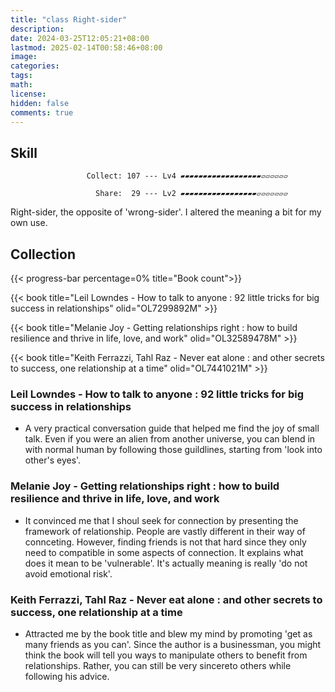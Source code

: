```yaml
---
title: "class Right-sider"
description: 
date: 2024-03-25T12:05:21+08:00
lastmod: 2025-02-14T00:58:46+08:00
image: 
categories: 
tags: 
math: 
license: 
hidden: false
comments: true
---
```

## Skill

                     Collect: 107 --- Lv4 ▰▰▰▰▰▰▰▰▰▰▰▰▰▰▰▰▰▰▱▱▱▱▱▱

                       Share:  29 --- Lv2 ▰▰▰▰▰▰▰▰▰▰▰▰▰▰▰▰▰▱▱▱▱▱▱▱

Right-sider, the opposite of 'wrong-sider'. I altered the meaning a bit for my own use.

## Collection
{{< progress-bar percentage=0% title="Book count">}}

{{< book title="Leil Lowndes - How to talk to anyone : 92 little tricks for big success in relationships" olid="OL7299892M" >}}

{{< book title="Melanie Joy - Getting relationships right : how to build resilience and thrive in life, love, and work" olid="OL32589478M" >}}

{{< book title="Keith Ferrazzi, Tahl Raz - Never eat alone : and other secrets to success, one relationship at a time" olid="OL7441021M" >}}
### Leil Lowndes - How to talk to anyone : 92 little tricks for big success in relationships
- A very practical conversation guide that helped me find the joy of small talk. Even if you were an alien from another universe, you can blend in with normal human by following those guildlines, starting from 'look into other's eyes'.

### Melanie Joy - Getting relationships right : how to build resilience and thrive in life, love, and work
- It convinced me that I shoul seek for connection by presenting the framework of relationship. People are vastly different in their way of connceting. However, finding friends is not that hard since they only need to compatible in some aspects of connection. It explains what does it mean to be 'vulnerable'. It's actually meaning is really 'do not avoid emotional risk'.

### Keith Ferrazzi, Tahl Raz - Never eat alone : and other secrets to success, one relationship at a time
- Attracted me by the book title and blew my mind by promoting 'get as many friends as you can'. Since the author is a businessman, you might think the book will tell you ways to manipulate others to benefit from relationships. Rather, you can still be very sincereto others while following his advice.
